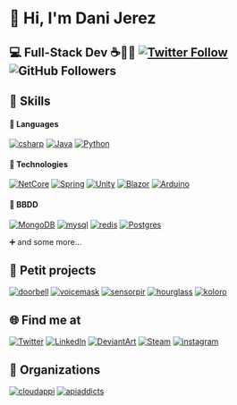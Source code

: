 # 👋 Hi, I'm Dani Jerez

## 💻 Full-Stack Dev ☕🐍🍩 [![Twitter Follow](https://img.shields.io/twitter/follow/d4nijerez?style=social)](https://twitter.com/d4nijerez) ![GitHub Followers](https://img.shields.io/github/followers/danijerez?style=social)

## 🏹 Skills
#### 📜 Languages
[![csharp](https://img.shields.io/badge/c_sharp-5C2D91?style=for-the-badge&logo=csharp&logoColor=white)](https://en.wikipedia.org/wiki/C_Sharp_(programming_language))
[![Java](https://img.shields.io/badge/Java-ED8B00?style=for-the-badge&logo=java&logoColor=white)](https://www.java.com/es/)
[![Python](https://img.shields.io/badge/Python-3776AB?style=for-the-badge&logo=python&logoColor=white)](https://www.python.org/)
</br>

#### 🍪 Technologies
[![NetCore](https://img.shields.io/badge/net_core-5C2D91?style=for-the-badge&logo=dotnet&logoColor=white)](https://docs.microsoft.com/es-es/aspnet/core/)
[![Spring](https://img.shields.io/badge/Spring-6DB33F?style=for-the-badge&logo=spring&logoColor=white)](https://spring.io/)
[![Unity](https://img.shields.io/badge/Unity-100000?style=for-the-badge&logo=unity&logoColor=white)](https://unity.com/)
[![Blazor](https://img.shields.io/badge/Blazor-5C2D91?style=for-the-badge&logo=blazor&logoColor=white)](https://dotnet.microsoft.com/apps/aspnet/web-apps/blazor)
[![Arduino](https://img.shields.io/badge/Arduino-008184?style=for-the-badge&logo=arduino&logoColor=white)](https://www.arduino.cc/en/software)
</br>

#### 🧮 BBDD
[![MongoDB](https://img.shields.io/badge/Mongo-4EA94B?style=for-the-badge&logo=mongodb&logoColor=white)](https://www.mongodb.com/)
[![mysql](https://img.shields.io/badge/mysql-blue?style=for-the-badge&logo=mysql&logoColor=white)](https://www.mysql.com/)
[![redis](https://img.shields.io/badge/redis-red?style=for-the-badge&logo=redis&logoColor=white)](https://redis.io/)
[![Postgres](https://img.shields.io/badge/Postgres-blue?style=for-the-badge&logo=PostgreSQL&logoColor=white)](https://www.postgresql.org/)
</br>

➕ and some more...

## 🚧 Petit projects
[![doorbell](https://img.shields.io/badge/🔔_doorbell-purple?style=for-the-badge)](https://github.com/danijerez/doorbell_alexa)
[![voicemask](https://img.shields.io/badge/😷_voicemask-5C2D91?style=for-the-badge)](https://github.com/danijerez/voicemask)
[![sensorpir](https://img.shields.io/badge/🎅_sensor_pir-3776AB?style=for-the-badge)](https://github.com/danijerez/sensorpir_alexa)
[![hourglass](https://img.shields.io/badge/⌛_hourglass-orange?style=for-the-badge)](https://github.com/danijerez/hourglass)
[![koloro](https://img.shields.io/badge/🎨_koloro-grey?style=for-the-badge)](https://danijerez.github.io/koloro)

## 🌐 Find me at
[![Twitter](https://img.shields.io/badge/@d4nijerez-1DA1F2?style=for-the-badge&logo=twitter&logoColor=white&labelColor=101010)](https://twitter.com/d4nijerez)
[![LinkedIn](https://img.shields.io/badge/Daniel_Jerez-0077B5?style=for-the-badge&logo=linkedin&logoColor=white&labelColor=101010)](https://www.linkedin.com/in/daniel-jerez-garrido-886191b2/)
[![DeviantArt](https://img.shields.io/badge/d4nijerez-00e59b?style=for-the-badge&logo=DeviantArt&logoColor=00e59b&labelColor=101010)](https://www.deviantart.com/d4nijerez)
[![Steam](https://img.shields.io/badge/danijerez-gray?style=for-the-badge&logo=Steam&logoColor=white&labelColor=101010)](https://steamcommunity.com/id/danijerez/)
[![instagram](https://img.shields.io/badge/d4nijerez__dev-purple?style=for-the-badge&logo=Instagram&logoColor=white&labelColor=101010)](https://www.instagram.com/d4nijerez_dev/)



## 🌼 Organizations
[![cloudappi](https://img.shields.io/badge/☁️_cloudappi-white?style=for-the-badge&labelColor=white)](https://www.cloudappi.net/)
[![apiaddicts](https://img.shields.io/badge/⚙️_apiaddicts-bf1835?style=for-the-badge&labelColor=101010)](https://apiaddicts.org/)
